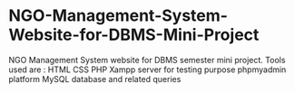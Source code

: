 # NGO-Management-System-Website-for-DBMS-Mini-Project
NGO Management System website for DBMS semester mini project.
Tools used are :
HTML
CSS
PHP
Xampp server for testing purpose
phpmyadmin platform
MySQL database and related queries
